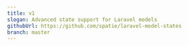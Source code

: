 ```yaml
---
title: v1
slogan: Advanced state support for Laravel models
githubUrl: https://github.com/spatie/laravel-model-states
branch: master
---
```

